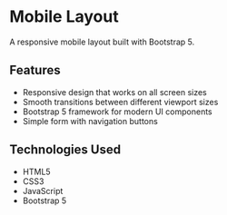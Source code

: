 # Mobile Layout

A responsive mobile layout built with Bootstrap 5.

## Features

- Responsive design that works on all screen sizes
- Smooth transitions between different viewport sizes
- Bootstrap 5 framework for modern UI components
- Simple form with navigation buttons

## Technologies Used

- HTML5
- CSS3
- JavaScript
- Bootstrap 5